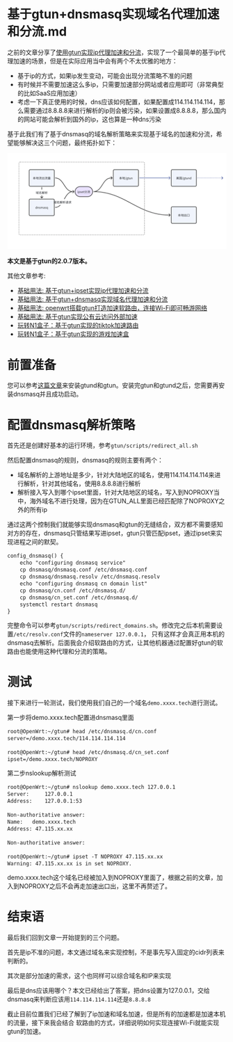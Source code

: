 # 基于gtun+dnsmasq实现域名代理加速和分流.md

之前的文章分享了[使用gtun实现ip代理加速和分流](./基础用法:基于gtun+ipset实现ip代理加速和分流.md)，实现了一个最简单的基于ip代理加速的场景，但是在实际应用当中会有两个不太优雅的地方：

- 基于ip的方式，如果ip发生变动，可能会出现分流策略不准的问题
- 有时候并不需要加速这么多ip，只需要加速部分网站或者应用即可（非常典型的比如SaaS应用加速）
- 考虑一下真正使用的时候，dns应该如何配置，如果配置成114.114.114.114，那么需要通过8.8.8.8来进行解析的ip则会被污染，如果设置成8.8.8.8，那么国内的网站可能会解析到国外的ip，这也算是一种dns污染

基于此我们有了基于dnsmasq的域名解析策略来实现基于域名的加速和分流，希望能够解决这三个问题，最终拓扑如下：

![img.png](assets/domain_acc_topology.png)

**本文是基于gtun的2.0.7版本。**

其他文章参考:

- [基础用法: 基于gtun+ipset实现ip代理加速和分流](./基础用法:基于gtun+ipset实现ip代理加速和分流.md)
- [基础用法: 基于gtun+dnsmasq实现域名代理加速和分流](./基础用法:基于gtun+dnsmasq实现域名代理加速和分流.md)
- [基础用法: openwrt搭载gtun打造加速软路由，连接Wi-Fi即可畅游网络](./基础用法:openwrt搭载gtun打造加速软路由，连接Wi-Fi即可畅游网络.md)
- [基础用法: 基于gtun实现公有云访问外部加速](./基础用法:基于gtun实现公有云访问外部加速.md)
- [玩转N1盒子：基于gtun实现的tiktok加速路由](./玩转N1盒子:基于gtun实现的tiktok加速路由.md)
- [玩转N1盒子：基于gtun实现的游戏加速盒](./玩转N1盒子:基于gtun实现的游戏加速盒.md)

# 前置准备
您可以参考[这篇文章](./基础用法:基于gtun+ipset实现ip代理加速和分流.md)来安装gtund和gtun。安装完gtun和gtund之后，您需要再安装dnsmasq并且成功启动。

# 配置dnsmasq解析策略

首先还是创建好基本的运行环境，参考`gtun/scripts/redirect_all.sh`

然后配置dnsmasq的规则，dnsmasq的规则主要有两个：
 
- 域名解析的上游地址是多少，针对大陆地区的域名，使用114.114.114.114来进行解析，针对其他域名，使用8.8.8.8进行解析
- 解析接入写入到哪个ipset里面，针对大陆地区的域名，写入到NOPROXY当中，海外域名不进行处理，因为在GTUN_ALL里面已经匹配除了NOPROXY之外的所有ip

通过这两个控制我们就能够实现dnsmasq和gtun的无缝结合，双方都不需要感知对方的存在，dnsmasq只管结果写进ipset，gtun只管匹配ipset，通过ipset来实现进程之间的默契。

```shell
config_dnsmasq() {
    echo "configuring dnsmasq service"
    cp dnsmasq/dnsmasq.conf /etc/dnsmasq.conf
    cp dnsmasq/dnsmasq.resolv /etc/dnsmasq.resolv
    echo "configuring dnsmasq cn domain list"
    cp dnsmasq/cn.conf /etc/dnsmasq.d/
    cp dnsmasq/cn_set.conf /etc/dnsmasq.d/
    systemctl restart dnsmasq
}

```

完整命令可以参考`gtun/scripts/redirect_domains.sh`。修改完之后本机需要设置`/etc/resolv.conf`文件的`nameserver 127.0.0.1`，
只有这样才会真正用本机的dnsmasq去解析。后面我会介绍软路由的方式，让其他机器通过配置好gtun的软路由也能使用这种代理和分流的策略。

# 测试
接下来进行一轮测试，我们使用我们自己的一个域名`demo.xxxx.tech`进行测试。

第一步将demo.xxxx.tech配置进dnsmasq里面

```shell
root@OpenWrt:~/gtun# head /etc/dnsmasq.d/cn.conf
server=/demo.xxxx.tech/114.114.114.114

root@OpenWrt:~/gtun# head /etc/dnsmasq.d/cn_set.conf
ipset=/demo.xxxx.tech/NOPROXY
```

第二步nslookup解析测试

```shell
root@OpenWrt:~/gtun# nslookup demo.xxxx.tech 127.0.0.1
Server:		127.0.0.1
Address:	127.0.0.1:53

Non-authoritative answer:
Name:	demo.xxxx.tech
Address: 47.115.xx.xx

Non-authoritative answer:

root@OpenWrt:~/gtun# ipset -T NOPROXY 47.115.xx.xx
Warning: 47.115.xx.xx is in set NOPROXY.
```

demo.xxxx.tech这个域名已经被加入到NOPROXY里面了，根据之前的文章，加入到NOPROXY之后不会再走加速出口出，这里不再赘述了。

# 结束语
最后我们回到文章一开始提到的三个问题。

首先是ip不准的问题，本文通过域名来实现控制，不是事先写入固定的cidr列表来判断的。

其次是部分加速的需求，这个也同样可以综合域名和IP来实现

最后是dns应该用哪个？本文已经给出了答案，把dns设置为127.0.0.1，交给dnsmasq来判断应该用`114.114.114.114`还是`8.8.8.8`

截止目前位置我们已经了解到了ip加速和域名加速，但是所有的加速都是加速本机的流量，接下来我会结合 软路由的方式，详细说明如何实现连接Wi-Fi就能实现gtun的加速。
